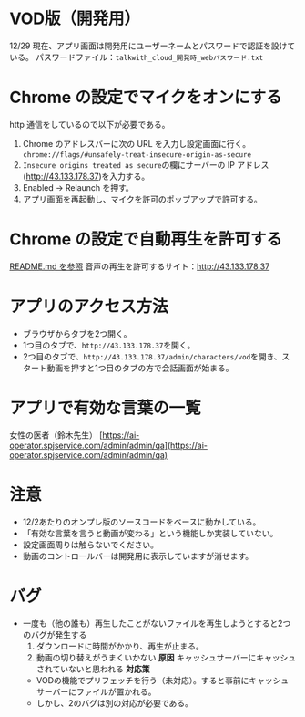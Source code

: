 # VOD版（開発用）

12/29 現在、アプリ画面は開発用にユーザーネームとパスワードで認証を設けている。
パスワードファイル：`talkwith_cloud_開発時_webパスワード.txt`

# Chrome の設定でマイクをオンにする

http 通信をしているので以下が必要である。

1. Chrome のアドレスバーに次の URL を入力し設定画面に行く。`chrome://flags/#unsafely-treat-insecure-origin-as-secure`
2. `Insecure origins treated as secure`の欄にサーバーの IP アドレス(http://43.133.178.37)を入力する。
3. Enabled -> Relaunch を押す。
4. アプリ画面を再起動し、マイクを許可のポップアップで許可する。

# Chrome の設定で自動再生を許可する

[README.md を参照](README.md)
音声の再生を許可するサイト：http://43.133.178.37

# アプリのアクセス方法

* ブラウザからタブを2つ開く。
* 1つ目のタブで、`http://43.133.178.37`を開く。
* 2つ目のタブで、`http://43.133.178.37/admin/characters/vod`を開き、スタート動画を押すと1つ目のタブの方で会話画面が始まる。

# アプリで有効な言葉の一覧
女性の医者（鈴木先生）
[https://ai-operator.spjservice.com/admin/admin/qa](https://ai-operator.spjservice.com/admin/admin/qa)

# 注意

* 12/2あたりのオンプレ版のソースコードをベースに動かしている。
* 「有効な言葉を言うと動画が変わる」という機能しか実装していない。
* 設定画面周りは触らないでください。
* 動画のコントロールバーは開発用に表示していますが消せます。

# バグ

* 一度も（他の誰も）再生したことがないファイルを再生しようとすると2つのバグが発生する
  1. ダウンロードに時間がかかり、再生が止まる。
  2. 動画の切り替えがうまくいかない
__原因__
キャッシュサーバーにキャッシュされていないと思われる
__対応策__
  * VODの機能でプリフェッチを行う（未対応）。すると事前にキャッシュサーバーにファイルが置かれる。
  * しかし、2のバグは別の対応が必要である。

